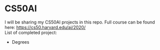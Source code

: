 # CS50AI

I will be sharing my CS50AI projects in this repo. Full course can be found here: <https://cs50.harvard.edu/ai/2020/>  
List of completed project:  
* Degrees

